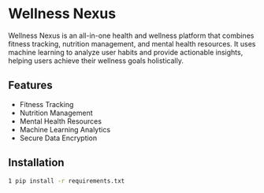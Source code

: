 # Wellness Nexus

Wellness Nexus is an all-in-one health and wellness platform that combines fitness tracking, nutrition management, and mental health resources. It uses machine learning to analyze user habits and provide actionable insights, helping users achieve their wellness goals holistically.

## Features
- Fitness Tracking
- Nutrition Management
- Mental Health Resources
- Machine Learning Analytics
- Secure Data Encryption

## Installation
```bash
1 pip install -r requirements.txt
```
